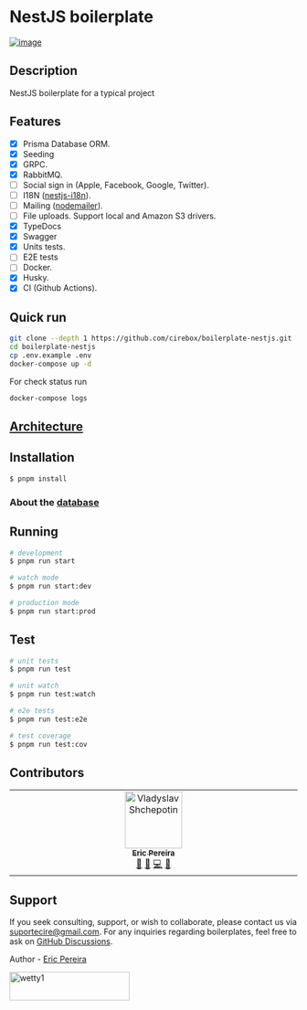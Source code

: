 # NestJS boilerplate

[![image](https://github.com/brocoders/nestjs-boilerplate/assets/72293912/197da43e-02f4-4895-8d3e-b7a42a591c26)](https://github.com/new?template_name=boilerplate-nestjs&template_owner=cirebox)

## Description
NestJS boilerplate for a typical project
## Features
- [x] Prisma Database ORM.
- [x] Seeding
- [x] GRPC.
- [x] RabbitMQ.
- [ ] Social sign in (Apple, Facebook, Google, Twitter).
- [ ] I18N ([nestjs-i18n](https://www.npmjs.com/package/nestjs-i18n)).
- [ ] Mailing ([nodemailer](https://www.npmjs.com/package/nodemailer)).
- [ ] File uploads. Support local and Amazon S3 drivers.
- [x] TypeDocs
- [x] Swagger
- [x] Units tests.
- [ ] E2E tests 
- [ ] Docker.
- [x] Husky.
- [x] CI (Github Actions).

## Quick run

```bash
git clone --depth 1 https://github.com/cirebox/boilerplate-nestjs.git
cd boilerplate-nestjs
cp .env.example .env
docker-compose up -d
```

For check status run

```bash
docker-compose logs
```

## [Architecture](/doc/architecture.md)


## Installation
```bash
$ pnpm install
```

### About the [database](/doc/db.md)

## Running

```bash
# development
$ pnpm run start

# watch mode
$ pnpm run start:dev

# production mode
$ pnpm run start:prod
```

## Test

```bash
# unit tests
$ pnpm run test

# unit watch
$ pnpm run test:watch

# e2e tests
$ pnpm run test:e2e

# test coverage
$ pnpm run test:cov
```

## Contributors

<!-- ALL-CONTRIBUTORS-LIST:START - Do not remove or modify this section -->
<!-- prettier-ignore-start -->
<!-- markdownlint-disable -->
<table>
  <tbody>
    <tr>
      <td align="center" valign="top" width="14.28%">
        <a href="https://github.com/Shchepotin">
            <img src="https://avatars.githubusercontent.com/u/9134065?v=4?s=100" width="100px;" alt="Vladyslav Shchepotin"/>
            <br />
            <sub>
                <b>Eric Pereira</b>
            </sub>
        </a><br />
        <a href="#maintenance-Shchepotin" title="Maintenance">🚧</a> 
        <a href="#doc-Shchepotin" title="Documentation">📖</a> 
        <a href="#code-Shchepotin" title="Code">💻</a>
        <a href="#business-sars" title="Business development">💼</a>
      </td>      
    </tr>
  </tbody>
</table>
<!-- markdownlint-restore -->
<!-- prettier-ignore-end -->
<!-- ALL-CONTRIBUTORS-LIST:END -->

## Support
If you seek consulting, support, or wish to collaborate, please contact us via [suportecire@gmail.com](mailto:suportecire@gmail.com). For any inquiries regarding boilerplates, feel free to ask on [GitHub Discussions](https://github.com/cirebox/boilerplate-nestjs/discussions).

Author - [Eric Pereira](https://portfolio-eric-pereira.vercel.app/)

 
<p><a href="https://www.buymeacoffee.com/ericpereiri"> <img align="left" src="https://cdn.buymeacoffee.com/buttons/v2/default-yellow.png" height="50" width="210" alt="wetty1" /></a></p><br><br>